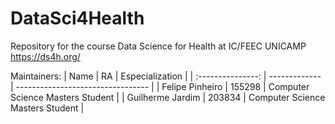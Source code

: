# DataSci4Health

Repository for the course Data Science for Health at IC/FEEC UNICAMP https://ds4h.org/

Maintainers:
|        Name       |       RA      |           Especialization         |
| :---------------: | ------------- | --------------------------------- | 
| Felipe Pinheiro   |     155298    | Computer Science Masters Student  |
| Guilherme Jardim  |     203834    | Computer Science Masters Student  |
